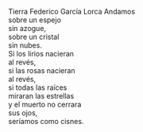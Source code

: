 Tierra
Federico García Lorca
Andamos  
sobre un espejo  
sin azogue,  
sobre un cristal  
sin nubes.  
Si los lirios nacieran  
al revés,  
si las rosas nacieran  
al revés,  
si todas las raíces  
miraran las estrellas  
y el muerto no cerrara  
sus ojos,  
seríamos como cisnes.  